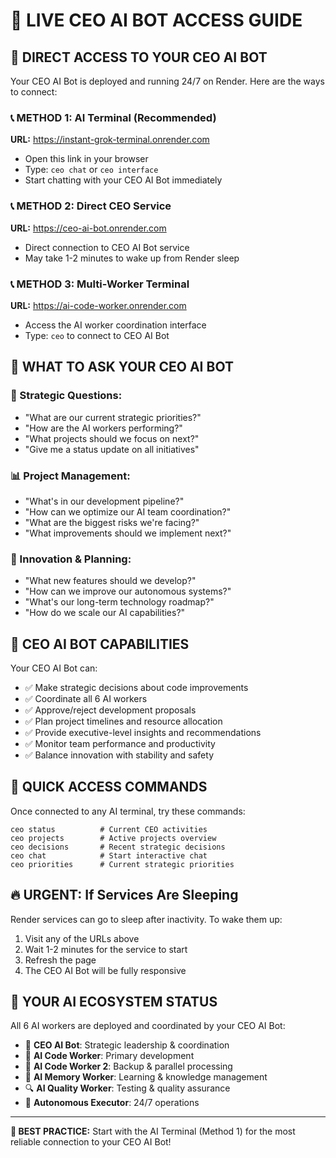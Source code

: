 # 🎯 LIVE CEO AI BOT ACCESS GUIDE

## 🚀 DIRECT ACCESS TO YOUR CEO AI BOT

Your CEO AI Bot is deployed and running 24/7 on Render. Here are the ways to connect:

### 📞 METHOD 1: AI Terminal (Recommended)
**URL:** https://instant-grok-terminal.onrender.com
- Open this link in your browser
- Type: `ceo chat` or `ceo interface`
- Start chatting with your CEO AI Bot immediately

### 📞 METHOD 2: Direct CEO Service  
**URL:** https://ceo-ai-bot.onrender.com
- Direct connection to CEO AI Bot service
- May take 1-2 minutes to wake up from Render sleep

### 📞 METHOD 3: Multi-Worker Terminal
**URL:** https://ai-code-worker.onrender.com
- Access the AI worker coordination interface
- Type: `ceo` to connect to CEO AI Bot

## 💬 WHAT TO ASK YOUR CEO AI BOT

### 🎯 Strategic Questions:
- "What are our current strategic priorities?"
- "How are the AI workers performing?"
- "What projects should we focus on next?"
- "Give me a status update on all initiatives"

### 📊 Project Management:
- "What's in our development pipeline?"
- "How can we optimize our AI team coordination?"
- "What are the biggest risks we're facing?"
- "What improvements should we implement next?"

### 🚀 Innovation & Planning:
- "What new features should we develop?"
- "How can we improve our autonomous systems?"
- "What's our long-term technology roadmap?"
- "How do we scale our AI capabilities?"

## 🤖 CEO AI BOT CAPABILITIES

Your CEO AI Bot can:
- ✅ Make strategic decisions about code improvements
- ✅ Coordinate all 6 AI workers
- ✅ Approve/reject development proposals  
- ✅ Plan project timelines and resource allocation
- ✅ Provide executive-level insights and recommendations
- ✅ Monitor team performance and productivity
- ✅ Balance innovation with stability and safety

## 📱 QUICK ACCESS COMMANDS

Once connected to any AI terminal, try these commands:
```
ceo status          # Current CEO activities
ceo projects        # Active projects overview  
ceo decisions       # Recent strategic decisions
ceo chat            # Start interactive chat
ceo priorities      # Current strategic priorities
```

## 🔥 URGENT: If Services Are Sleeping

Render services can go to sleep after inactivity. To wake them up:
1. Visit any of the URLs above
2. Wait 1-2 minutes for the service to start
3. Refresh the page
4. The CEO AI Bot will be fully responsive

## 🎪 YOUR AI ECOSYSTEM STATUS

All 6 AI workers are deployed and coordinated by your CEO AI Bot:
- 👔 **CEO AI Bot**: Strategic leadership & coordination
- 🤖 **AI Code Worker**: Primary development  
- 🤖 **AI Code Worker 2**: Backup & parallel processing
- 🧠 **AI Memory Worker**: Learning & knowledge management
- 🔍 **AI Quality Worker**: Testing & quality assurance
- 🔄 **Autonomous Executor**: 24/7 operations

---
**🎯 BEST PRACTICE:** Start with the AI Terminal (Method 1) for the most reliable connection to your CEO AI Bot!
